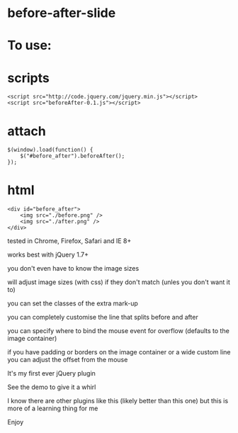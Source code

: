 before-after-slide
==================

# To use:

# scripts
    <script src="http://code.jquery.com/jquery.min.js"></script>
    <script src="beforeAfter-0.1.js"></script>


# attach
    $(window).load(function() {
  	    $("#before_after").beforeAfter();
    });

# html
    <div id="before_after">
        <img src="./before.png" />
        <img src="./after.png" />
    </div>

tested in Chrome, Firefox, Safari and IE 8+

works best with jQuery 1.7+

you don't even have to know the image sizes

will adjust image sizes (with css) if they don't match (unles you don't want it to)

you can set the classes of the extra mark-up

you can completely customise the line that splits before and after

you can specify where to bind the mouse event for overflow (defaults to the image container)

if you have padding or borders on the image container or a wide custom line you can adjust the offset from the mouse

It's my first ever jQuery plugin


See the demo to give it a whirl


I know there are other plugins like this (likely better than this one) but this is more of a learning thing for me

Enjoy